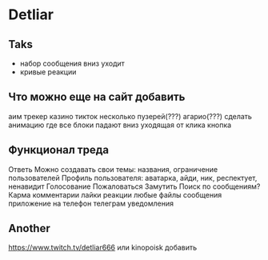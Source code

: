 # Detliar

## Taks

- набор сообщения вниз уходит
- кривые реакции

## Что можно еще на сайт добавить

аим трекер
казино
тикток
несколько пузерей(???)
агарио(???)
сделать анимацию где все блоки падают вниз
уходящая от клика кнопка

## Функционал треда

Ответь
Можно создавать свои темы: названия, ограничение пользователей
Профиль пользователя: аватарка, айди, ник, респектует, ненавидит
Голосование
Пожаловаться
Замутить
Поиск по сообщениям?
Карма
комментарии
лайки
реакции
любые файлы
сообщения
приложение на телефон
телеграм уведомления

## Another

<https://www.twitch.tv/detliar666> или kinopoisk добавить
